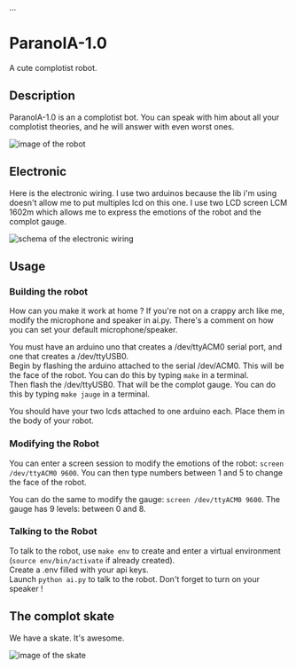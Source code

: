 ...
# ParanoIA-1.0

A cute complotist robot.

## Description

ParanoIA-1.0 is an a complotist bot. You can speak with him about all your complotist theories, and he will answer with even worst ones.

![image of the robot](https://raw.githubusercontent.com/DinoMalin/paranoia-1.0/refs/heads/master/cvB1UKQx.jpg)
## Electronic

Here is the electronic wiring. I use two arduinos because the lib i'm using doesn't allow me to put multiples lcd on this one. I use two LCD screen LCM 1602m which allows me to express the emotions of the robot and the complot gauge.

![schema of the electronic wiring](https://raw.githubusercontent.com/DinoMalin/paranoia-1.0/refs/heads/master/schema.jpg)
## Usage

### Building the robot
How can you make it work at home ?
If you're not on a crappy arch like me, modify the microphone and speaker in ai.py. There's a comment on how you can set your default microphone/speaker.

You must have an arduino uno that creates a /dev/ttyACM0 serial port, and one that creates a /dev/ttyUSB0.\
Begin by flashing the arduino attached to the serial /dev/ACM0.  This will be the face of the robot.
You can do this by typing ```make``` in a terminal.\
Then flash the /dev/ttyUSB0. That will be the complot gauge.
You can do this by typing ```make jauge``` in a terminal.

You should have your two lcds attached to one arduino each. Place them in the body of your robot.

### Modifying the Robot
You can enter a screen session to modify the emotions of the robot: ```screen /dev/ttyACM0 9600```. You can then type numbers between 1 and 5 to change the face of the robot.

You can do the same to modify the gauge: ```screen /dev/ttyACM0 9600```. The gauge has 9 levels: between 0 and 8.

### Talking to the Robot
To talk to the robot, use ```make env``` to create and enter a virtual environment (```source env/bin/activate``` if already created).\
Create a .env filled with your api keys.\
Launch ```python ai.py``` to talk to the robot. Don't forget to turn on your speaker !
## The complot skate

We have a skate. It's awesome.

![image of the skate](https://raw.githubusercontent.com/DinoMalin/paranoia-1.0/refs/heads/master/skate.jpg)
